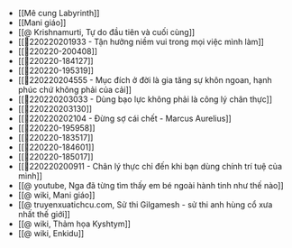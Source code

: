 - [[Mê cung Labyrinth]]
- [[Mani giáo]]
- [[@ Krishnamurti, Tự do đầu tiên và cuối cùng]]
- [[💬220220201933 - Tận hưởng niềm vui trong mọi việc mình làm]]
- [[💬220220-200408]]
- [[💬220220-184127]]
- [[💬220220-195319]]
- [[💬220220204555 - Mục đích ở đời là gia tăng sự khôn ngoan, hạnh phúc chứ không phải của cải]]
- [[💬220220203033 - Dùng bạo lực không phải là công lý chân thực]]
- [[💬220220203130]]
- [[💬220220202104 - Đừng sợ cái chết - Marcus Aurelius]]
- [[💬220220-195958]]
- [[💬220220-183517]]
- [[💬220220-184601]]
- [[💬220220-185017]]
- [[💬220220200911 - Chân lý thực chỉ đến khi bạn dùng chính trí tuệ của mình]]
- [[@ youtube, Nga đã từng tìm thấy em bé ngoài hành tinh như thế nào]]
- [[@ wiki, Mani giáo]]
- [[@ truyenxuatichcu.com, Sử thi Gilgamesh - sử thi anh hùng cổ xưa nhất thế giới]]
- [[@ wiki, Thảm họa Kyshtym]]
- [[@ wiki, Enkidu]]
